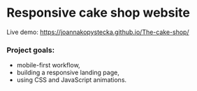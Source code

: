 # Responsive cake shop website

Live demo: https://joannakopystecka.github.io/The-cake-shop/

### Project goals:
- mobile-first workflow,
- building a responsive landing page,
- using CSS and JavaScript animations.
